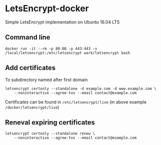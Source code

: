 # LetsEncrypt-docker

Simple LetsEncrypt implementation on Ubuntu 16.04 LTS

## Command line
```
docker run -it --rm -p 80:80 -p 443:443 -v /local/letsencrypt:/etc/letsencrypt wark/letsencrypt bash
```

## Add certificates
To subdirectory named after first domain
```
letsencrypt certonly --standalone -d example.com -d www.example.com \
    --noninteractive --agree-tos --email contact@example.com
```

Certificates can be found in `/etc/letsencrypt/live` (in above example `/docker/letsencrypt/live`)

## Reneval expiring certificates
```
letsencrypt certonly --standalone renew \
    --noninteractive --agree-tos --email contact@example.com
```
